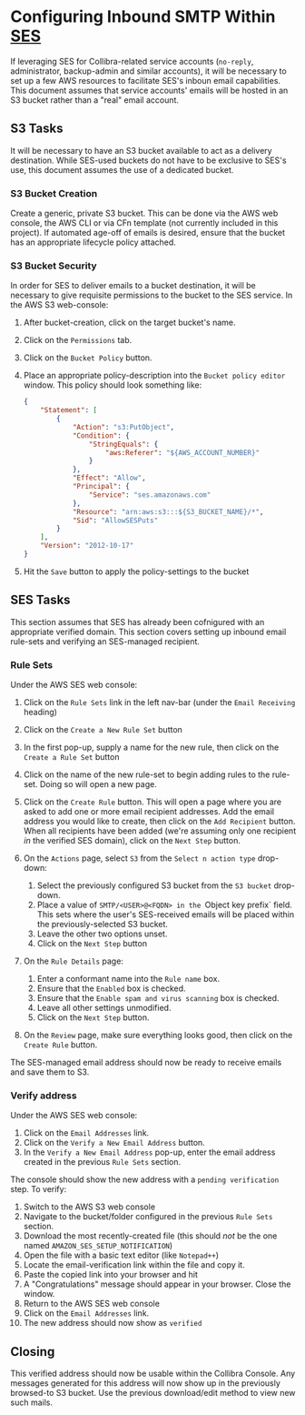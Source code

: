 # Configuring Inbound SMTP Within [SES](https://aws.amazon.com/ses/)

If leveraging SES for Collibra-related service accounts (`no-reply`, administrator, backup-admin and similar accounts), it will be necessary to set up a few AWS resources to facilitate SES's inboun email capabilities. This document assumes that service accounts' emails will be hosted in an S3 bucket rather than a "real" email account.

## S3 Tasks

It will be necessary to have an S3 bucket available to act as a delivery destination. While SES-used buckets do not have to be exclusive to SES's use, this document assumes the use of a dedicated bucket.

### S3 Bucket Creation

Create a generic, private S3 bucket. This can be done via the AWS web console, the AWS CLI or via CFn template (not currently included in this project). If automated age-off of emails is desired, ensure that the bucket has an appropriate lifecycle policy attached.

### S3 Bucket Security

In order for SES to deliver emails to a bucket destination, it will be necessary to give requisite permissions to the bucket to the SES service. In the AWS S3 web-console:

1. After bucket-creation, click on the target bucket's name.
1. Click on the `Permissions` tab.
1. Click on the `Bucket Policy` button.
1. Place an appropriate policy-description into the `Bucket policy editor` window. This policy should look something like:

    ```json
    {
        "Statement": [
            {
                "Action": "s3:PutObject",
                "Condition": {
                    "StringEquals": {
                        "aws:Referer": "${AWS_ACCOUNT_NUMBER}"
                    }
                },
                "Effect": "Allow",
                "Principal": {
                    "Service": "ses.amazonaws.com"
                },
                "Resource": "arn:aws:s3:::${S3_BUCKET_NAME}/*",
                "Sid": "AllowSESPuts"
            }
        ],
        "Version": "2012-10-17"
    }
    ```
1. Hit the `Save` button to apply the policy-settings to the bucket

## SES Tasks

This section assumes that SES has already been cofnigured with an appropriate verified domain. This section covers setting up inbound email rule-sets and verifying an SES-managed recipient.

### Rule Sets

Under the AWS SES web console:

1. Click on the `Rule Sets` link in the left nav-bar (under the `Email Receiving` heading)
1. Click on the `Create a New Rule Set` button
1. In the first pop-up, supply a name for the new rule, then click on the `Create a Rule Set` button
1. Click on the name of the new rule-set to begin adding rules to the rule-set. Doing so will open a new page.
1. Click on the `Create Rule` button. This will open a page where you are asked to add one or more email recipient addresses. Add the email address you would like to create, then click on the `Add Recipient` button. When all recipients have been added (we're assuming only one recipient _in_ the verified SES domain), click on the `Next Step` button.
1. On the `Actions` page, select `S3` from the `Select n action type` drop-down:
    1. Select the previously configured S3 bucket from the `S3 bucket` drop-down.
    1. Place a value of `SMTP/<USER>@<FQDN> in the `Object key prefix` field. This sets where the user's SES-received emails will be placed within the previously-selected S3 bucket.
    1. Leave the other two options unset.
    1. Click on the `Next Step` button

1. On the `Rule Details` page:
    1. Enter a conformant name into the `Rule name` box. 
    1. Ensure that the `Enabled` box is checked.
    1. Ensure that the `Enable spam and virus scanning` box is checked.
    1. Leave all other settings unmodified.
    1. Click on the `Next Step` button.
1. On the `Review` page, make sure everything looks good, then click on the `Create Rule` button.

The SES-managed email address should now be ready to receive emails and save them to S3.

### Verify address

Under the AWS SES web console:

1. Click on the `Email Addresses` link.
1. Click on the `Verify a New Email Address` button.
1. In the `Verify a New Email Address` pop-up, enter the email address created in the previous `Rule Sets` section.

The console should show the new address with a `pending verification` step. To verify:

1. Switch to the AWS S3 web console
1. Navigate to the bucket/folder configured in the previous `Rule Sets` section.
1. Download the most recently-created file (this should _not_ be the one named `AMAZON_SES_SETUP_NOTIFICATION`)
1. Open the file with a basic text editor (like `Notepad++`)
1. Locate the email-verification link within the file and copy it.
1. Paste the copied link into your browser and hit <ENTER>
1. A "Congratulations" message should appear in your browser. Close the window.
1. Return to the AWS SES web console
1. Click on the `Email Addresses` link.
1. The new address should now show as `verified`

## Closing

This verified address should now be usable within the Collibra Console. Any messages generated for this address will now show up in the previously browsed-to S3 bucket. Use the previous download/edit method to view new such mails.
